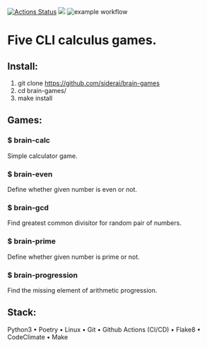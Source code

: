 [![Actions Status](https://github.com/siderai/python-project-lvl1/workflows/hexlet-check/badge.svg)](https://github.com/siderai/python-project-lvl1/actions) <a href="https://codeclimate.com/github/siderai/python-project-lvl1/maintainability"><img src="https://api.codeclimate.com/v1/badges/c8574923098dd1fdd82b/maintainability" /></a> ![example workflow](https://github.com/siderai/python-project-lvl1/actions/workflows/brain-games.yml/badge.svg)
# Five CLI calculus games.
## Install:
1. git clone https://github.com/siderai/brain-games
2. cd brain-games/
3. make install

## Games:

### $ brain-calc

Simple calculator game.

### $ brain-even

Define whether given number is even or not.

### $ brain-gcd

Find greatest common divisitor for random pair of numbers.

### $ brain-prime

Define whether given number is prime or not.
 
### $ brain-progression

Find the missing element of arithmetic progression.

## Stack:

Python3
• Poetry 
• Linux
• Git
• Github Actions (CI/CD)
• Flake8
• CodeClimate
• Make
